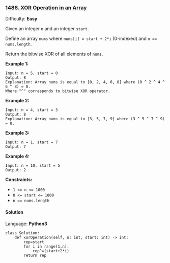 ### [1486\. XOR Operation in an Array](https://leetcode.com/problems/xor-operation-in-an-array/)

Difficulty: **Easy**


Given an integer `n` and an integer `start`.

Define an array `nums` where `nums[i] = start + 2*i` (0-indexed) and `n == nums.length`.

Return the bitwise XOR of all elements of `nums`.

**Example 1:**

```
Input: n = 5, start = 0
Output: 8
Explanation: Array nums is equal to [0, 2, 4, 6, 8] where (0 ^ 2 ^ 4 ^ 6 ^ 8) = 8.
Where "^" corresponds to bitwise XOR operator.
```

**Example 2:**

```
Input: n = 4, start = 3
Output: 8
Explanation: Array nums is equal to [3, 5, 7, 9] where (3 ^ 5 ^ 7 ^ 9) = 8.
```

**Example 3:**

```
Input: n = 1, start = 7
Output: 7
```

**Example 4:**

```
Input: n = 10, start = 5
Output: 2
```

**Constraints:**

*   `1 <= n <= 1000`
*   `0 <= start <= 1000`
*   `n == nums.length`


#### Solution

Language: **Python3**

```python3
class Solution:
    def xorOperation(self, n: int, start: int) -> int:
        rep=start
        for i in range(1,n):
            rep^=(start+2*i)
        return rep
```